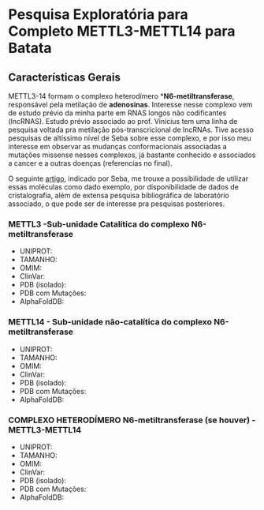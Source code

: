 # Pesquisa Exploratória para Completo METTL3-METTL14 para Batata

## Características Gerais

METTL3-14 formam o complexo heterodímero ***N6-metiltransferase**, responsável pela metilação de **adenosinas**. Interesse nesse complexo vem de estudo prévio da minha parte 
em RNAS longos não codificantes (lncRNAS). Estudo prévio associado ao prof. Vinícius tem uma linha de pesquisa voltada pra metilação pós-transcricional de lncRNAs. Tive acesso 
pesquisas de altíssimo nível de Seba sobre esse complexo, e por isso meu interesse em observar as mudanças conformacionais associadas a mutações missense nesses complexos, 
já bastante conhecido e associados a cancer e a outras doenças (referencias no final).

O seguinte [artigo](https://www.cell.com/molecular-cell/fulltext/S1097-2765(16)30227-1?_returnURL=https%3A%2F%2Flinkinghub.elsevier.com%2Fretrieve%2Fpii%2FS1097276516302271%3Fshowall%3Dtrue), indicado por Seba, me trouxe a possibilidade de utilizar essas moléculas como dado exemplo, por disponibilidade de dados de cristalografia, além de extensa
pesquisa bibliográfica de laboratório associado, o que pode ser de interesse pra pesquisas posteriores. 

### METTL3 -Sub-unidade Catalítica do complexo N6-metiltransferase

- UNIPROT:
- TAMANHO:
- OMIM:
- ClinVar:
- PDB (isolado):
- PDB com Mutações:
- AlphaFoldDB:


### METTL14 - Sub-unidade não-catalítica do complexo N6-metiltransferase 

- UNIPROT:
- TAMANHO:
- OMIM:
- ClinVar:
- PDB (isolado):
- PDB com Mutações:
- AlphaFoldDB:

### COMPLEXO HETERODÍMERO N6-metiltransferase (se houver) - METTL3-METTL14

- UNIPROT:
- TAMANHO:
- OMIM:
- ClinVar:
- PDB (isolado):
- PDB com Mutações:
- AlphaFoldDB:

